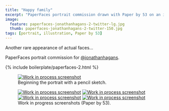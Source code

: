 ```yaml
---
title: "Happy family"
excerpt: "PaperFaces portrait commission drawn with Paper by 53 on an iPad."
image: 
  feature: paperfaces-jonathanhagans-2-twitter-lg.jpg
  thumb: paperfaces-jonathanhagans-2-twitter-150.jpg
tags: [portrait, illustration, Paper by 53]
---
```


Another rare appearance of actual faces…

PaperFaces portrait commission for <a href="http://twitter.com/jonathanhagans">@jonathanhagans</a>.

{% include boilerplate/paperfaces-2.html %}

<figure>
	<a href="{{ site.url }}/assets/images/paperfaces-jonathanhagans-2-process-1-lg.jpg"><img src="{{ site.url }}/assets/images/paperfaces-jonathanhagans-2-process-1-750.jpg" alt="Work in process screenshot"></a>
	<figcaption>Beginning the portrait with a pencil sketch.</figcaption>
</figure>

<figure class="half">
	<a href="{{ site.url }}/assets/images/paperfaces-jonathanhagans-2-process-2-lg.jpg"><img src="{{ site.url }}/assets/images/paperfaces-jonathanhagans-2-process-2-600.jpg" alt="Work in process screenshot"></a>
	<a href="{{ site.url }}/assets/images/paperfaces-jonathanhagans-2-process-3-lg.jpg"><img src="{{ site.url }}/assets/images/paperfaces-jonathanhagans-2-process-3-600.jpg" alt="Work in process screenshot"></a>
	<a href="{{ site.url }}/assets/images/paperfaces-jonathanhagans-2-process-4-lg.jpg"><img src="{{ site.url }}/assets/images/paperfaces-jonathanhagans-2-process-4-600.jpg" alt="Work in process screenshot"></a>
	<a href="{{ site.url }}/assets/images/paperfaces-jonathanhagans-2-process-5-lg.jpg"><img src="{{ site.url }}/assets/images/paperfaces-jonathanhagans-2-process-5-600.jpg" alt="Work in process screenshot"></a>
	<figcaption>Work in progress screenshots (Paper by 53).</figcaption>
</figure>